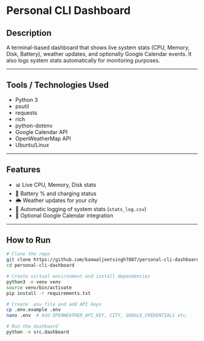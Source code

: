 # Personal CLI Dashboard

## Description
A terminal-based dashboard that shows live system stats (CPU, Memory, Disk, Battery), weather updates, and optionally Google Calendar events. It also logs system stats automatically for monitoring purposes. 

---

## Tools / Technologies Used
- Python 3  
- psutil  
- requests  
- rich  
- python-dotenv  
- Google Calendar API  
- OpenWeatherMap API  
- Ubuntu/Linux  

---

## Features
- 📊 Live CPU, Memory, Disk stats  
- 🔋 Battery % and charging status  
- 🌦️ Weather updates for your city  
- 📝 Automatic logging of system stats (`stats_log.csv`)  
- 📅 Optional Google Calendar integration  

---

## How to Run

```bash
# Clone the repo
git clone https://github.com/kanwaljeetsingh7887/personal-cli-dashboard
cd personal-cli-dashboard

# Create virtual environment and install dependencies
python3 -m venv venv
source venv/bin/activate
pip install -r requirements.txt

# Create .env file and add API keys
cp .env.example .env
nano .env  # Add OPENWEATHER_API_KEY, CITY, GOOGLE_CREDENTIALS etc.

# Run the dashboard
python -m src.dashboard
